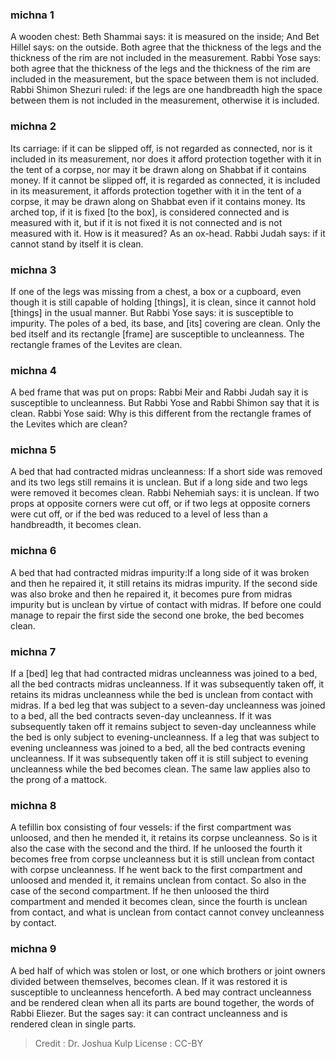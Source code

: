 
### michna 1
A wooden chest: Beth Shammai says: it is measured on the  inside; And Bet Hillel says: on the outside. Both agree that the thickness of the legs and the thickness of the rim are not included in the measurement. Rabbi Yose says: both agree that the thickness of the legs and the thickness of the rim are included in the measurement, but the space between them is not included. Rabbi Shimon Shezuri ruled: if the legs are one handbreadth high the space between them is not included in the measurement, otherwise it is included.

### michna 2
Its carriage: if it can be slipped off, is not regarded as connected, nor is it included in its measurement, nor does it afford protection together with it in the tent of a corpse, nor may it be drawn along on Shabbat if it contains money. If it cannot be slipped off, it is regarded as connected, it is included in its measurement, it affords protection together with it in the tent of a corpse, it may be drawn along on Shabbat even if it contains money. Its arched top, if it is fixed [to the box], is considered connected and is measured with it, but if it is not fixed it is not connected and is not measured with it. How is it measured? As an ox-head. Rabbi Judah says: if it cannot stand by itself it is clean.

### michna 3
If one of the legs was missing from a chest, a box or a cupboard, even though it is still capable of holding [things], it is clean, since it cannot hold [things] in the usual manner. But Rabbi Yose says: it is susceptible to impurity. The poles of a bed, its base, and [its] covering are clean. Only the bed itself and its rectangle [frame] are susceptible to uncleanness. The rectangle frames of the Levites are clean.

### michna 4
A bed frame that was put on props: Rabbi Meir and Rabbi Judah say it is susceptible to uncleanness. But Rabbi Yose and Rabbi Shimon say that it is clean. Rabbi Yose said: Why is this different from the rectangle frames of the Levites which are clean?

### michna 5
A bed that had contracted midras uncleanness: If a short side was removed and its two legs still remains it is unclean. But if a long side and two legs were removed it becomes clean. Rabbi Nehemiah says: it is unclean. If two props at opposite corners were cut off, or if two legs at opposite corners were cut off, or if the bed was reduced to a level of less than a handbreadth, it becomes clean.

### michna 6
A bed that had contracted midras impurity:If a long side of it was broken and then he repaired it, it still retains its midras impurity. If the second side was also broke and then he repaired it, it becomes pure from midras impurity but is unclean by virtue of contact with midras. If before one could manage to repair the first side the second one broke, the bed becomes clean.

### michna 7
If a [bed] leg that had contracted midras uncleanness was joined to a bed, all the bed contracts midras uncleanness. If it was subsequently taken off, it retains its midras uncleanness while the bed is unclean from contact with midras. If a bed leg that was subject to a seven-day uncleanness was joined to a bed, all the bed contracts seven-day uncleanness. If it was subsequently taken off it remains subject to seven-day uncleanness while the bed is only subject to evening-uncleanness. If a leg that was subject to evening uncleanness was joined to a bed, all the bed contracts evening uncleanness. If it was subsequently taken off it is still subject to evening uncleanness while the bed becomes clean. The same law applies also to the prong of a mattock.

### michna 8
A tefillin box consisting of four vessels: if the first compartment was unloosed, and then he mended it, it retains its corpse uncleanness. So is it also the case with the second and the third. If he unloosed the fourth it becomes free from corpse uncleanness but it is still unclean from contact with corpse uncleanness. If he went back to the first compartment and unloosed and mended it, it remains unclean from contact. So also in the case of the second compartment. If he then unloosed the third compartment and mended it becomes clean, since the fourth is unclean from contact, and what is unclean from contact cannot convey uncleanness by contact.

### michna 9
A bed half of which was stolen or lost, or one which brothers or joint owners divided between themselves, becomes clean. If it was restored it is susceptible to uncleanness henceforth. A bed may contract uncleanness and be rendered clean when all its parts are bound together, the words of Rabbi Eliezer. But the sages say: it can contract uncleanness and is rendered clean in single parts.

>Credit : Dr. Joshua Kulp
>License : CC-BY